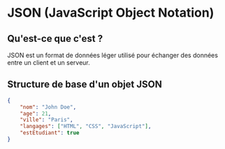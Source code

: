 # JSON (JavaScript Object Notation)

## Qu'est-ce que c'est ?
JSON est un format de données léger utilisé pour échanger des données entre un client et un serveur.

## Structure de base d'un objet JSON

```json
{
    "nom": "John Doe",
    "age": 21,
    "ville": "Paris",
    "langages": ["HTML", "CSS", "JavaScript"],
    "estEtudiant": true
}
